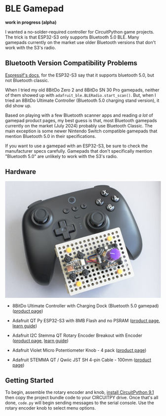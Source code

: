 <!-- SPDX-License-Identifier: MIT -->
<!-- SPDX-FileCopyrightText: Copyright 2024 Sam Blenny -->
# BLE Gamepad

**work in progress (alpha)**

I wanted a no-solder-required controller for CircuitPython game projects. The
trick is that ESP32-S3 only supports Bluetooth 5.0 BLE. Many gamepads currently
on the market use older Bluetooth versions that don't work with the S3's radio.


## Bluetooth Version Compatibility Problems

[Espressif's docs](https://docs.espressif.com/projects/esp-idf/en/stable/esp32s3/api-guides/bluetooth.html),
for the ESP32-S3 say that it supports bluetooth 5.0, but not Bluetooth classic.

When I tried my old 8BitDo Zero 2 and 8BitDo SN 30 Pro gamepads, neither of
them showed up with `adafruit_ble.BLERadio.start_scan()`. But, when I tried an
8BitDo Ultimate Controller (Bluetooth 5.0 charging stand version), it did show
up.

Based on playing with a few Bluetooth scanner apps and reading *a lot* of
gamepad product pages, my best guess is that, most Bluetooth gamepads currently
on the market (July 2024) probably use Bluetooth Classic. The main exception is
some newer Nintendo Switch compatible gamepads that mention Bluetooth 5.0 in
their specifications.

If you want to use a gamepad with an ESP32-S3, be sure to check the
manufacturer specs carefully. Gamepads that don't specifically mention
"Bluetooth 5.0" are unlikely to work with the S3's radio.


## Hardware

![QT Py ESP32-S3 dev board with rotary encoder and gamepad](qtpyS3Ultimate.jpeg)

- 8BitDo Ultimate Controller with Charging Dock (Bluetooth 5.0 gamepad)
  ([product page](https://www.8bitdo.com/ultimate-bluetooth-controller/))

- Adafruit QT Py ESP32-S3 with 8MB Flash and no PSRAM
  ([product page](https://www.adafruit.com/product/5426),
  [learn guide](https://learn.adafruit.com/adafruit-qt-py-esp32-s3))

- Adafruit I2C Stemma QT Rotary Encoder Breakout with Encoder
  ([product page](https://www.adafruit.com/product/5880),
  [learn guide](https://learn.adafruit.com/adafruit-i2c-qt-rotary-encoder))

- Adafruit Violet Micro Potentiometer Knob - 4 pack
  ([product page](https://www.adafruit.com/product/5537))

- Adafruit STEMMA QT / Qwiic JST SH 4-pin Cable - 100mm
  ([product page](https://www.adafruit.com/product/4210))


## Getting Started

To begin, assemble the rotary encoder and knob,
[install CircuitPython 9.1](https://learn.adafruit.com/adafruit-qt-py-esp32-s3/circuitpython-2)
then copy the project bundle code to your CIRCUITPY drive. Once that's all done,
`code.py` will begin sending messages to the serial console. Use the rotary
encoder knob to select menu options.
